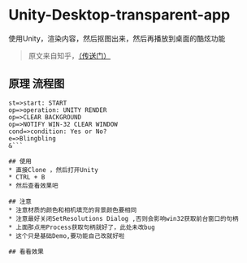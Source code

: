 # Unity-Desktop-transparent-app
使用Unity，渲染内容，然后抠图出来，然后再播放到桌面的酷炫功能
> 原文来自知乎，[（传送门）](http://www.baidu.com "传送到知乎")

## 原理 流程图

```flow
st=>start: START
op=>operation: UNITY RENDER
op=>CLEAR BACKGROUND
op=>NOTIFY WIN-32 CLEAR WINDOW
cond=>condition: Yes or No?
e=>Blingbling
&```

## 使用
* 直接Clone ，然后打开Unity
* CTRL + B
* 然后查看效果吧

## 注意
* 注意材质的颜色和相机填充的背景颜色要相同
* 注意最好关闭SetResolutions Dialog ,否则会影响win32获取前台窗口的句柄
* 上面那点用Process获取句柄就好了，此处未改bug
* 这个只是基础Demo,要功能自己改就好啦

## 看看效果
